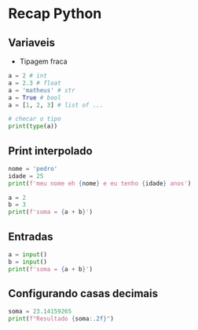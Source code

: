 # Recap Python

## Variaveis

- Tipagem fraca

```py
a = 2 # int
a = 2.3 # float
a = 'matheus' # str
a = True # bool
a = [1, 2, 3] # list of ...

# checar o tipo
print(type(a))
```

## Print interpolado

```py
nome = 'pedro'
idade = 25
print(f'meu nome eh {nome} e eu tenho {idade} anos')

a = 2
b = 3
print(f'soma = {a + b}')
```

## Entradas

```python
a = input()
b = input()
print(f'soma = {a + b}')
```

## Configurando casas decimais

```py
soma = 23.14159265
print(f"Resultado {soma:.2f}")
```
